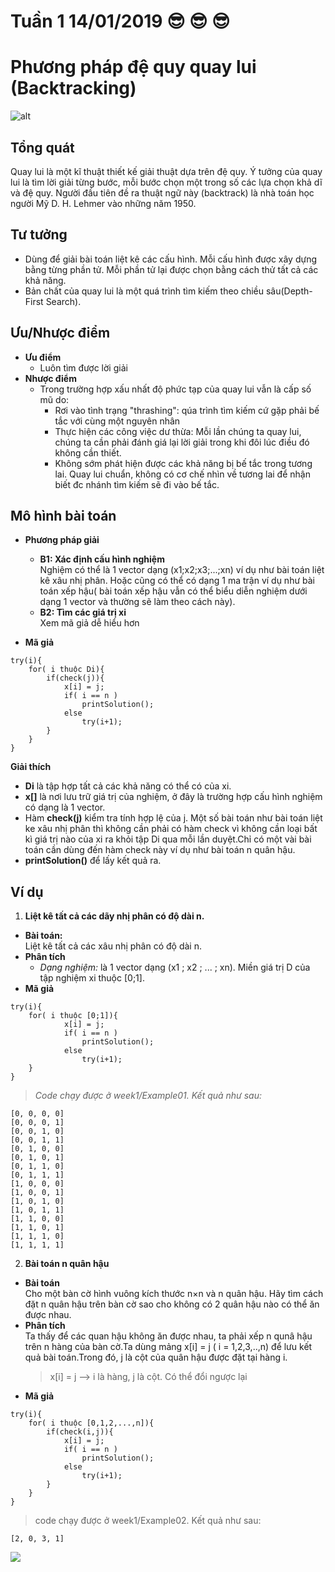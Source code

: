 # Tuần 1 14/01/2019 :sunglasses: :sunglasses: :sunglasses: 
# Phương pháp đệ quy quay lui (Backtracking)
![alt](https://cdn-images-1.medium.com/max/1200/1*uHVAfKRI6gPxiAmzCTnRCg.jpeg)

## **Tổng quát**  
Quay lui là một kĩ thuật thiết kế giải thuật dựa trên đệ quy. Ý tưởng của quay lui là tìm lời giải từng bước, mỗi bước chọn một trong số các lựa chọn khả dĩ và đệ quy. Người đầu tiên đề ra thuật ngữ này (backtrack) là nhà toán học người Mỹ D. H. Lehmer vào những năm 1950.  
## **Tư tưởng**  
 * Dùng để giải bài toán liệt kê các cấu hình. Mỗi cấu hình được xây dựng bằng từng phần tử. Mỗi phần tử lại được chọn bằng cách thử tất cả các khả năng.  
 * Bản chất của quay lui là một quá trình tìm kiếm theo chiều sâu(Depth-First Search).  

## **Ưu/Nhược điểm**
  * **Ưu điểm**   
    * Luôn tìm được lời giải
  * **Nhược điểm**  
    * Trong trường hợp xấu nhất độ phức tạp của quay lui vẫn là cấp số mũ do:    
        * Rơi vào tình trạng "thrashing": qúa trình tìm kiếm cứ gặp phải bế tắc với cùng một nguyên nhân
        * Thực hiện các công việc dư thừa: Mỗi lần chúng ta quay lui, chúng ta cần phải đánh giá lại lời giải trong khi đôi lúc điều đó không cần thiết.  
        * Không sớm phát hiện được các khả năng bị bế tắc trong tương lai. Quay lui chuẩn, không có cơ chế nhìn về tương lai để nhận biết đc nhánh tìm kiếm sẽ đi vào bế tắc.
          
## **Mô hình bài toán**
* **Phương pháp giải**    
    * **B1: Xác định cấu hình nghiệm**  
    Nghiệm có thể là 1 vector dạng (x1;x2;x3;...;xn) ví dụ như bài toán liệt kê xâu nhị phân. Hoặc cũng có thể có dạng 1 ma trận ví dụ như bài toán xếp hậu( bài toán xếp hậu vẫn có thể biểu diễn nghiệm dưới dạng 1 vector và thường sẽ làm theo cách này).  
    * **B2: Tìm các giá trị xi**  
    Xem mã giả dễ hiểu hơn
    
    
* **Mã giả**   
```
try(i){
    for( i thuộc Di){
        if(check(j)){
            x[i] = j;
            if( i == n )
                printSolution();
            else
                try(i+1);
        }
    }
}  
```  
**Giải thích**  
* **Di** là tập hợp tất cả các khả năng có thể có của xi.  
* **x[]** là nơi lưu trữ giá trị của nghiệm, ở đây là trường hợp cấu hình nghiệm có dạng là 1 vector.  
* Hàm **check(j)** kiểm tra tính hợp lệ của j. Một số bài toán như bài toán liệt ke xâu nhị phân thì không cần phải có hàm check vì không cần loại bất kì giá trị nào của xi ra khỏi tập Di qua mỗi lần duyệt.Chỉ có một vài bài toán cần dùng đến hàm check này ví dụ như bài toán n quân hậu.  
* **printSolution()** để lấy kết quả ra.

## **Ví dụ**  
1. **Liệt kê tất cả các dãy nhị phân có độ dài n.**  
* **Bài toán:**  
Liệt kê tất cả các xâu nhị phân có độ dài n.
* **Phân tích**
    * *Dạng nghiệm:* là 1 vector dạng (x1 ; x2 ; ... ; xn). Miền giá trị D của tập nghiệm xi thuộc [0;1].
* **Mã giả**  
```
try(i){
    for( i thuộc [0;1]){
            x[i] = j;
            if( i == n )
                printSolution();
            else
                try(i+1);
    }
} 
```    
>*Code chạy được ở week1/Example01. Kết quả như sau:*
```
[0, 0, 0, 0]
[0, 0, 0, 1]
[0, 0, 1, 0]
[0, 0, 1, 1]
[0, 1, 0, 0]
[0, 1, 0, 1]
[0, 1, 1, 0]
[0, 1, 1, 1]
[1, 0, 0, 0]
[1, 0, 0, 1]
[1, 0, 1, 0]
[1, 0, 1, 1]
[1, 1, 0, 0]
[1, 1, 0, 1]
[1, 1, 1, 0]
[1, 1, 1, 1]
``` 

2. **Bài toán n quân hậu**
* **Bài toán**  
Cho một bàn cờ hình vuông kích thước n×n và n quân hậu. Hãy tìm cách đặt n quân hậu trên bàn cờ sao cho không có 2 quân hậu nào có thể ăn được nhau.
* **Phân tích**  
Ta thấy để các quan hậu không ăn được nhau, ta phải xếp n qunâ hậu trên n hàng của bàn cờ.Ta dùng mảng x[i] = j ( i = 1,2,3,..,n) để lưu kết quả bài toán.Trong đó, j là cột của quân hậu được đặt tại hàng i.
    > x[i] = j --> i là hàng, j là cột. Có thể đổi ngược lại
* **Mã giả**  
```
try(i){
    for( i thuộc [0,1,2,...,n]){
        if(check(i,j)){
            x[i] = j;
            if( i == n )
                printSolution();
            else
                try(i+1);
        }
    }
} 
``` 
> code chạy được ở week1/Example02. Kết quả như sau: 
```
[2, 0, 3, 1]
```
<img src="DataStructureAndAlgorithms/Images/queen.png">


